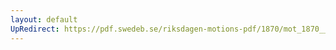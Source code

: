 ```yaml
---
layout: default
UpRedirect: https://pdf.swedeb.se/riksdagen-motions-pdf/1870/mot_1870__fk__00015.pdf
---
```

